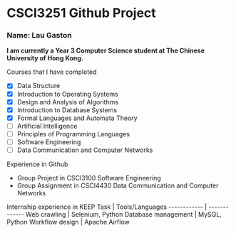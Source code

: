 # CSCI3251 Github Project

### Name: Lau Gaston

**I am currently a Year 3 Computer Science student at The Chinese University of Hong Kong.**

Courses that I have completed
- [x] Data Structure
- [x] Introduction to Operating Systems
- [x] Design and Analysis of Algorithms
- [x] Introduction to Database Systems
- [x] Formal Languages and Automata Theory
- [ ] Artificial Intelligence
- [ ] Principles of Programming Languages
- [ ] Software Engineering
- [ ] Data Communication and Computer Networks

Experience in Github
* Group Project in CSCI3100 Software Engineering
* Group Assignment in CSCI4430 Data Communication and Computer Networks

Internship experience in KEEP
Task | Tools/Languages
------------ | -------------
Web crawling | Selenium, Python
Database management | MySQL, Python
Workflow design | Apache Airflow


